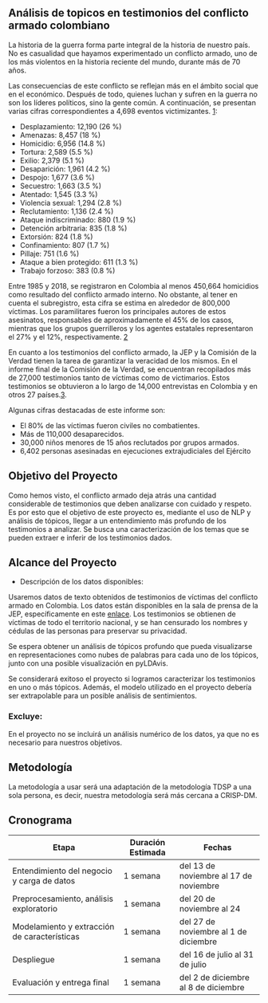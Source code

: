 ## Análisis de topicos en testimonios del conflicto armado colombiano

La historia de la guerra forma parte integral de la historia de nuestro país. No es casualidad que hayamos experimentado un conflicto armado, uno de los más violentos en la historia reciente del mundo, durante más de 70 años.

Las consecuencias de este conflicto se reflejan más en el ámbito social que en el económico. Después de todo, quienes luchan y sufren en la guerra no son los líderes políticos, sino la gente común. A continuación, se presentan varias cifras correspondientes a 4,698 eventos victimizantes. [1]:

* Desplazamiento: 12,190 (26 %)
* Amenazas: 8,457 (18 %)
* Homicidio: 6,956 (14.8 %)
* Tortura: 2,589 (5.5 %)
* Exilio: 2,379 (5.1 %)
* Desaparición: 1,961 (4.2 %)
* Despojo: 1,677 (3.6 %)
* Secuestro: 1,663 (3.5 %)
* Atentado: 1,545 (3.3 %)
* Violencia sexual: 1,294 (2.8 %)
* Reclutamiento: 1,136 (2.4 %)
* Ataque indiscriminado: 880 (1.9 %)
* Detención arbitraria: 835 (1.8 %)
* Extorsión: 824 (1.8 %)
* Confinamiento: 807 (1.7 %)
* Pillaje: 751 (1.6 %)
* Ataque a bien protegido: 611 (1.3 %)
* Trabajo forzoso: 383 (0.8 %)

Entre 1985 y 2018, se registraron en Colombia al menos 450,664 homicidios como resultado del conflicto armado interno. No obstante, al tener en cuenta el subregistro, esta cifra se estima en alrededor de 800,000 víctimas. Los paramilitares fueron los principales autores de estos asesinatos, responsables de aproximadamente el 45% de los casos, mientras que los grupos guerrilleros y los agentes estatales representaron el 27% y el 12%, respectivamente. [2]

En cuanto a los testimonios del conflicto armado, la JEP y la Comisión de la Verdad tienen la tarea de garantizar la veracidad de los mismos. En el informe final de la Comisión de la Verdad, se encuentran recopilados más de 27,000 testimonios tanto de víctimas como de victimarios. Estos testimonios se obtuvieron a lo largo de 14,000 entrevistas en Colombia y en otros 27 países.[3].

Algunas cifras destacadas de este informe son:

* El 80% de las víctimas fueron civiles no combatientes.
* Más de 110,000 desaparecidos.
* 30,000 niños menores de 15 años reclutados por grupos armados.
* 6,402 personas asesinadas en ejecuciones extrajudiciales del Ejército

## Objetivo del Proyecto

Como hemos visto, el conflicto armado deja atrás una cantidad considerable de testimonios que deben analizarse con cuidado y respeto. Es por esto que el objetivo de este proyecto es, mediante el uso de NLP y análisis de tópicos, llegar a un entendimiento más profundo de los testimonios a analizar. Se busca una caracterización de los temas que se pueden extraer e inferir de los testimonios dados.

## Alcance del Proyecto

- Descripción de los datos disponibles:

Usaremos datos de texto obtenidos de testimonios de víctimas del conflicto armado en Colombia. Los datos están disponibles en la sala de prensa de la JEP, específicamente en este [enlace](https://www.jep.gov.co/Sala-de-Prensa/Documents/CASO%2001%20TOMA%20DE%20REHENES/25..01.2021%20Anexo%20ADHC.pdf?csf=1&e=EXdU3t). Los testimonios se obtienen de víctimas de todo el territorio nacional, y se han censurado los nombres y cédulas de las personas para preservar su privacidad.

Se espera obtener un análisis de tópicos profundo que pueda visualizarse en representaciones como nubes de palabras para cada uno de los tópicos, junto con una posible visualización en pyLDAvis.

Se considerará exitoso el proyecto si logramos caracterizar los testimonios en uno o más tópicos. Además, el modelo utilizado en el proyecto debería ser extrapolable para un posible análisis de sentimientos.

### Excluye:

En el proyecto no se incluirá un análisis numérico de los datos, ya que no es necesario para nuestros objetivos.

## Metodología

La metodología a usar será una adaptación de la metodología TDSP a una sola persona, es decir, nuestra metodología será más cercana a CRISP-DM.

## Cronograma

| Etapa | Duración Estimada | Fechas |
|------|---------|-------|
| Entendimiento del negocio y carga de datos | 1 semana | del 13 de noviembre al 17 de noviembre |
| Preprocesamiento, análisis exploratorio | 1 semana | del 20 de noviembre al 24 |
| Modelamiento y extracción de características | 1 semana | del 27 de noviembre al 1 de diciembre |
| Despliegue | 1 semana | del 16 de julio al 31 de julio |
| Evaluación y entrega final | 1 semana | del 2 de diciembre al 8 de diciembre |


[1]:https://web.comisiondelaverdad.co/actualidad/noticias/principales-cifras-comision-de-la-verdad-informe-final
[2]:https://es.statista.com/grafico/19344/numero-de-victimas-del-conflicto-armado-en-colombia/
[3]:https://www.aa.com.tr/es/mundo/la-comisión-de-la-verdad-publica-el-informe-final-sobre-más-de-medio-siglo-de-conflicto-en-colombia/2625032
